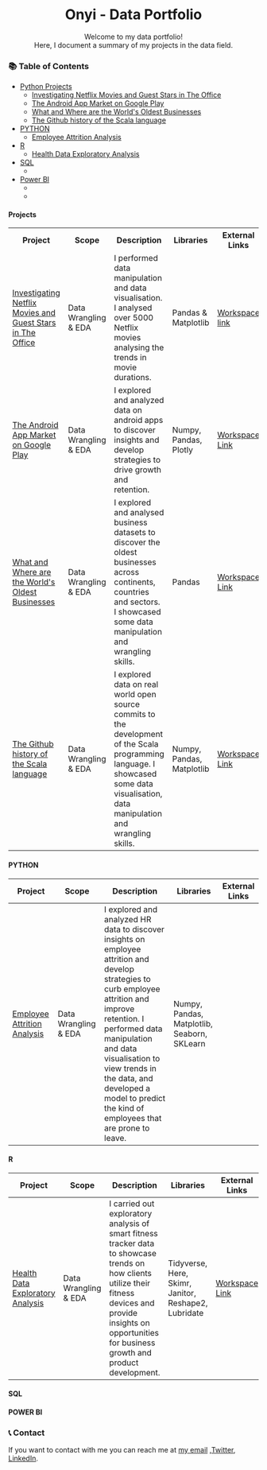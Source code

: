 <div align="center">
  
 

  <h1 align="center">Onyi - Data Portfolio</h1>

  Welcome to my data portfolio!<br /> Here, I document a summary of my projects in the data field.


</div>



<h3> 📚 Table of Contents</h3>

<ul>
  <li>
      <a href="https://github.com/OnyxABC/Datacamp_Projects">Python Projects</a> 
      <ul>
        <li>
             <a href="https://github.com/OnyxABC/Datacamp_Projects/tree/main/Investigating%20Netflix%20Movies%20and%20Guest%20Stars%20in%20The%20Office">
               Investigating Netflix Movies and Guest Stars in The Office
             </a>
          </li>  
          <li>
             <a href="https://github.com/OnyxABC/Datacamp_Projects/tree/main/The-Android-App-Market-on-Google-Play">
               The Android App Market on Google Play
             </a>
          </li>
          <li>
             <a href="https://github.com/OnyxABC/Datacamp_Projects/tree/main/What-and-Where-are-the-World-s-Oldest-Businesses">
             What and Where are the World's Oldest Businesses
             </a>
          </li>
          <li>
             <a href="https://github.com/OnyxABC/Datacamp_Projects/tree/main/the-github-history-of-the-scala-language">
               The Github history of the Scala language
             </a>
          </li>
      </ul>
  </li>
  <li>
      <a href="">
        PYTHON
      </a>
      <ul>
        <li>
            <a href="https://github.com/OnyxABC/My-Project-Portfolio/tree/main/Employee_Attrition_Analysis">
            Employee Attrition Analysis
            </a>
          </li>
      </ul>
  </li>
  <li>
      <a href="">R</a>
      <ul>
        <li>
          <a href="https://github.com/OnyxABC/My-Project-Portfolio/tree/main/Health_Data_Exploratory_Analysis">
            Health Data Exploratory Analysis
          </a>
        </li>
      </ul>
  </li>
  <li>
      <a href="">SQL</a>
      <ul>
        <li>
          <a href=""></a>
        </li>
      </ul>
  </li>
  <li>
      <a href="">Power BI</a>
      <ul>
        <li>
          <a href=""></a>
        </li>
        <li>
          <a href=""></a>
        </li>
      </ul>
  </li>
</ul>
</div>

<div>
<div>
  <h4>Projects</h4>

<table>
  <tr>
    <th>Project</th><th>Scope</th><th>Description</th><th>Libraries</th><th>External Links</th>
  </tr> 
  
  <tr>
    <td>
      <a href="https://github.com/OnyxABC/Datacamp_Projects/tree/main/Investigating%20Netflix%20Movies%20and%20Guest%20Stars%20in%20The%20Office">
        Investigating Netflix Movies and Guest Stars in The Office
      </a>
    </td>
    <td>
      Data Wrangling & EDA
    </td>
    <td>
      I performed data manipulation and data visualisation. I analysed over 5000 Netflix movies analysing the trends in movie durations.
    </td>
    <td>
      Pandas & Matplotlib
    </td>
    <td><a href="https://app.datacamp.com/workspace/w/6068457b-ee40-466b-9ab3-984289ee464d">Workspace link</a>
    </td>
  </tr>
  
  <tr>
    <td>
      <a href="https://github.com/OnyxABC/Datacamp_Projects/tree/main/The-Android-App-Market-on-Google-Play">
        The Android App Market on Google Play
      </a>
    </td>
    <td>
      Data Wrangling & EDA
    </td>
    <td>
      I explored and analyzed data on android apps to discover insights and develop strategies to drive growth and retention.
    </td>
    <td>
      Numpy, Pandas, Plotly
    </td>
    <td>
      <a href="https://app.datacamp.com/workspace/w/566870c4-b0e1-4aab-a6cb-83570ca623ca">
        Workspace Link
      </a>
    </td>
  </tr>
  
  <tr>
    <td>
      <a href="https://github.com/OnyxABC/Datacamp_Projects/tree/main/What-and-Where-are-the-World-s-Oldest-Businesses">
        What and Where are the World's Oldest Businesses
      </a>
    </td>
    <td>
      Data Wrangling & EDA
    </td>
    <td>
      I explored and analysed business datasets to discover the oldest businesses across continents, countries and sectors. I showcased some  data manipulation and wrangling skills.
    </td>
    <td>
      Pandas
    </td>
    <td>
    <a href="https://app.datacamp.com/workspace/w/6c6f55c5-04e5-43e3-aa29-814a070a7a52">Workspace Link
    </a>
    </td>
  </tr>
   
  <tr>
    <td>
      <a href="https://github.com/OnyxABC/Datacamp_Projects/tree/main/the-github-history-of-the-scala-language">
        The Github history of the Scala language
      </a>
    </td>
    <td>
      Data Wrangling & EDA
    </td>
    <td>
      I explored data on real world open source commits to the development of the Scala programming language. I showcased some  data visualisation, data manipulation and wrangling skills.
    </td>
    <td>
      Numpy, Pandas, Matplotlib
    </td>
    <td>
    <a href="https://app.datacamp.com/workspace/w/d42b08b6-ad3b-4f74-897a-f8ff1367287a">Workspace Link
    </a>
    </td>
  </tr>
</table>
</div>
<div>
  <h4>PYTHON</h4>
<table>
  <thead>
    <th>Project</th><th>Scope</th><th>Description</th><th>Libraries</th><th>External Links</th>
  </thead> 
  
  <tbody>
      <tr>
        <td>
          <a href="https://github.com/OnyxABC/My-Project-Portfolio/tree/main/Employee_Attrition_Analysis">
            Employee Attrition Analysis
          </a>
        </td>
        <td>
          Data Wrangling & EDA
        </td>
        <td>
          I explored and analyzed HR data to discover insights on employee attrition and develop strategies to curb employee attrition and improve retention. I performed data manipulation and data visualisation to view trends in the data, and developed a model to predict the kind of employees that are prone to leave.
        </td>
        <td>
          Numpy, Pandas, Matplotlib, Seaborn, SKLearn
        </td>
        <td>
        </td>
      </tr>
    </tbody>
</table>
</div>

<div>
  <h4>R</h4>
<table>
<thead>
  <th>Project</th><th>Scope</th><th>Description</th><th>Libraries</th><th>External Links</th>
</thead> 

<tbody>
    <tr>
      <td>
        <a href="https://github.com/OnyxABC/My-Project-Portfolio/tree/main/Health_Data_Exploratory_Analysis">
          Health Data Exploratory Analysis
        </a>
      </td>
      <td>
        Data Wrangling & EDA
      </td>
      <td>
        I carried out exploratory analysis of smart fitness tracker data to showcase trends on how clients utilize their fitness devices and provide insights on opportunities for business growth and product development.
      </td>
      <td>
        Tidyverse, Here, Skimr, Janitor, Reshape2, Lubridate
      </td>
      <td>
        <a href="https://www.kaggle.com/code/onyinyechiebinyasi/bellabeat-case-study">Workspace Link</a>
      </td>
    </tr>		  
</tbody>
</table>
</div>
<div>
  <h4>SQL</h4>
</div>
<div>
  <h4>POWER BI</h4>
</div>




<!--- 
Before you begin, ensure you have met the following requirements:

* [Git](https://git-scm.com/downloads "Download Git") must be installed on your operating system.

### Run Locally

To run **jack-portfolio** locally, run this command on your git bash:

Linux and macOS:

```bash
sudo git clone https://github.com/codewithsadee/jack-portfolio.git
```

Windows:

```bash
git clone https://github.com/codewithsadee/jack-portfolio.git
```
 -->

</div>

<div>
	<h3> 📞 Contact</h3>
  <p>
			If you want to contact with me you can reach me at <a href="mailto:onyxabc92@gmail.com">my email</a> ,<a href="https://twitter.com/Pharm_Onyi">Twitter</a>, <a href="https://www.linkedin.com/in/onyx-ebinyasi/"> LinkedIn</a>.
	</p>

</div>
